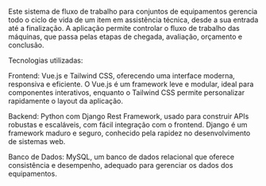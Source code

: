 Este sistema de fluxo de trabalho para conjuntos de equipamentos gerencia todo o ciclo de vida de um item em assistência técnica, desde a sua entrada até a finalização. A aplicação permite controlar o fluxo de trabalho das máquinas, que passa pelas etapas de chegada, avaliação, orçamento e conclusão.

Tecnologias utilizadas:

Frontend: Vue.js e Tailwind CSS, oferecendo uma interface moderna, responsiva e eficiente. O Vue.js é um framework leve e modular, ideal para componentes interativos, enquanto o Tailwind CSS permite personalizar rapidamente o layout da aplicação.

Backend: Python com Django Rest Framework, usado para construir APIs robustas e escaláveis, com fácil integração com o frontend. Django é um framework maduro e seguro, conhecido pela rapidez no desenvolvimento de sistemas web.

Banco de Dados: MySQL, um banco de dados relacional que oferece consistência e desempenho, adequado para gerenciar os dados dos equipamentos.
